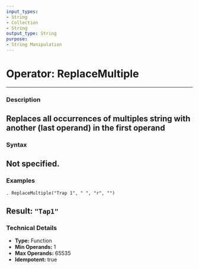 ```yaml
---
input_types:
- String
- Collection
- String
output_type: String
purpose:
- String Manipulation
---
```

# Operator: ReplaceMultiple
---
### **Description**
Replaces all occurrences of multiples string with another (last operand) in the first operand
---
### **Syntax**
Not specified.
---
### **Examples**
```
. ReplaceMultiple("Trap 1", " ", "r", "")
```
**Result:** `"Tap1"`
---
### **Technical Details**
- **Type:** Function
- **Min Operands:** 1
- **Max Operands:** 65535
- **Idempotent:** true